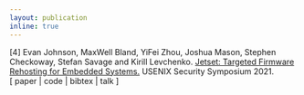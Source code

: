 ```yaml
---
layout: publication
inline: true
---
```

<tr valign="top">
<td class="bibtexnumber" align="right">
[4]
</td>
<td class="bibtexitem">
Evan Johnson, MaxWell Bland, YiFei Zhou, Joshua Mason, Stephen Checkoway, Stefan Savage and
Kirill Levchenko.
<a href="https://www.usenix.org/system/files/sec21fall-johnson.pdf">Jetset: Targeted Firmware Rehosting for Embedded Systems.</a>
USENIX Security Symposium 2021. <br> 
[ paper | code | bibtex | talk ]
</td>
</tr>
